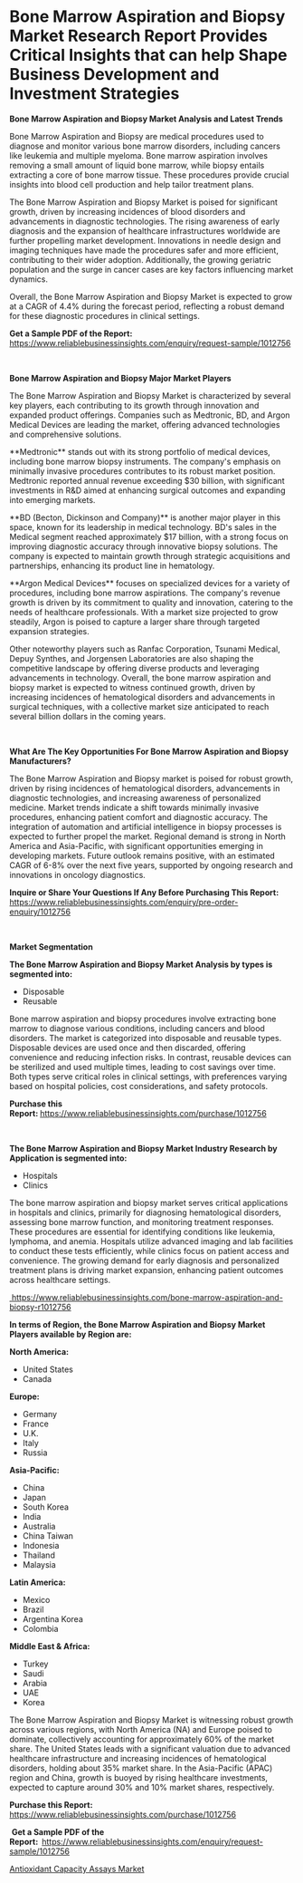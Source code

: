 <p><h1>Bone Marrow Aspiration and Biopsy Market Research Report Provides Critical Insights that can help Shape Business Development and Investment Strategies</h1></p><p><strong>Bone Marrow Aspiration and Biopsy Market Analysis and Latest Trends</strong></p>
<p><p>Bone Marrow Aspiration and Biopsy are medical procedures used to diagnose and monitor various bone marrow disorders, including cancers like leukemia and multiple myeloma. Bone marrow aspiration involves removing a small amount of liquid bone marrow, while biopsy entails extracting a core of bone marrow tissue. These procedures provide crucial insights into blood cell production and help tailor treatment plans.</p><p>The Bone Marrow Aspiration and Biopsy Market is poised for significant growth, driven by increasing incidences of blood disorders and advancements in diagnostic technologies. The rising awareness of early diagnosis and the expansion of healthcare infrastructures worldwide are further propelling market development. Innovations in needle design and imaging techniques have made the procedures safer and more efficient, contributing to their wider adoption. Additionally, the growing geriatric population and the surge in cancer cases are key factors influencing market dynamics. </p><p>Overall, the Bone Marrow Aspiration and Biopsy Market is expected to grow at a CAGR of 4.4% during the forecast period, reflecting a robust demand for these diagnostic procedures in clinical settings.</p></p>
<p><strong>Get a Sample PDF of the Report:&nbsp;</strong> <a href="https://www.reliablebusinessinsights.com/enquiry/request-sample/1012756?utm_campaign=2318&utm_medium=2&utm_source=Github&utm_content=ia&utm_term=05032025&utm_id=bone-marrow-aspiration-and-biopsy">https://www.reliablebusinessinsights.com/enquiry/request-sample/1012756</a></p>
<p>&nbsp;</p>
<p><strong>Bone Marrow Aspiration and Biopsy Major Market Players</strong></p>
<p><p>The Bone Marrow Aspiration and Biopsy Market is characterized by several key players, each contributing to its growth through innovation and expanded product offerings. Companies such as Medtronic, BD, and Argon Medical Devices are leading the market, offering advanced technologies and comprehensive solutions.</p><p>**Medtronic** stands out with its strong portfolio of medical devices, including bone marrow biopsy instruments. The company's emphasis on minimally invasive procedures contributes to its robust market position. Medtronic reported annual revenue exceeding $30 billion, with significant investments in R&D aimed at enhancing surgical outcomes and expanding into emerging markets.</p><p>**BD (Becton, Dickinson and Company)** is another major player in this space, known for its leadership in medical technology. BD's sales in the Medical segment reached approximately $17 billion, with a strong focus on improving diagnostic accuracy through innovative biopsy solutions. The company is expected to maintain growth through strategic acquisitions and partnerships, enhancing its product line in hematology.</p><p>**Argon Medical Devices** focuses on specialized devices for a variety of procedures, including bone marrow aspirations. The company's revenue growth is driven by its commitment to quality and innovation, catering to the needs of healthcare professionals. With a market size projected to grow steadily, Argon is poised to capture a larger share through targeted expansion strategies.</p><p>Other noteworthy players such as Ranfac Corporation, Tsunami Medical, Depuy Synthes, and Jorgensen Laboratories are also shaping the competitive landscape by offering diverse products and leveraging advancements in technology. Overall, the bone marrow aspiration and biopsy market is expected to witness continued growth, driven by increasing incidences of hematological disorders and advancements in surgical techniques, with a collective market size anticipated to reach several billion dollars in the coming years.</p></p>
<p>&nbsp;</p>
<p><strong>What Are The Key Opportunities For Bone Marrow Aspiration and Biopsy Manufacturers?</strong></p>
<p><p>The Bone Marrow Aspiration and Biopsy market is poised for robust growth, driven by rising incidences of hematological disorders, advancements in diagnostic technologies, and increasing awareness of personalized medicine. Market trends indicate a shift towards minimally invasive procedures, enhancing patient comfort and diagnostic accuracy. The integration of automation and artificial intelligence in biopsy processes is expected to further propel the market. Regional demand is strong in North America and Asia-Pacific, with significant opportunities emerging in developing markets. Future outlook remains positive, with an estimated CAGR of 6-8% over the next five years, supported by ongoing research and innovations in oncology diagnostics.</p></p>
<p><strong>Inquire or Share Your Questions If Any Before Purchasing This Report:</strong> <a href="https://www.reliablebusinessinsights.com/enquiry/pre-order-enquiry/1012756?utm_campaign=2318&utm_medium=2&utm_source=Github&utm_content=ia&utm_term=05032025&utm_id=bone-marrow-aspiration-and-biopsy">https://www.reliablebusinessinsights.com/enquiry/pre-order-enquiry/1012756</a></p>
<p>&nbsp;</p>
<p><strong>Market Segmentation</strong></p>
<p><strong>The Bone Marrow Aspiration and Biopsy Market Analysis by types is segmented into:</strong></p>
<p><ul><li>Disposable</li><li>Reusable</li></ul></p>
<p><p>Bone marrow aspiration and biopsy procedures involve extracting bone marrow to diagnose various conditions, including cancers and blood disorders. The market is categorized into disposable and reusable types. Disposable devices are used once and then discarded, offering convenience and reducing infection risks. In contrast, reusable devices can be sterilized and used multiple times, leading to cost savings over time. Both types serve critical roles in clinical settings, with preferences varying based on hospital policies, cost considerations, and safety protocols.</p></p>
<p><strong>Purchase this Report:&nbsp;</strong><a href="https://www.reliablebusinessinsights.com/purchase/1012756?utm_campaign=2318&utm_medium=2&utm_source=Github&utm_content=ia&utm_term=05032025&utm_id=bone-marrow-aspiration-and-biopsy">https://www.reliablebusinessinsights.com/purchase/1012756</a></p>
<p>&nbsp;</p>
<p><strong>The Bone Marrow Aspiration and Biopsy Market Industry Research by Application is segmented into:</strong></p>
<p><ul><li>Hospitals</li><li>Clinics</li></ul></p>
<p><p>The bone marrow aspiration and biopsy market serves critical applications in hospitals and clinics, primarily for diagnosing hematological disorders, assessing bone marrow function, and monitoring treatment responses. These procedures are essential for identifying conditions like leukemia, lymphoma, and anemia. Hospitals utilize advanced imaging and lab facilities to conduct these tests efficiently, while clinics focus on patient access and convenience. The growing demand for early diagnosis and personalized treatment plans is driving market expansion, enhancing patient outcomes across healthcare settings.</p></p>
<p><a href="https://www.reliablebusinessinsights.com/bone-marrow-aspiration-and-biopsy-r1012756?utm_campaign=2318&utm_medium=2&utm_source=Github&utm_content=ia&utm_term=05032025&utm_id=bone-marrow-aspiration-and-biopsy">&nbsp;https://www.reliablebusinessinsights.com/bone-marrow-aspiration-and-biopsy-r1012756</a></p>
<p><strong>In terms of Region, the Bone Marrow Aspiration and Biopsy Market Players available by Region are:</strong></p>
<p>
    <p> <strong> North America: </strong>
        <ul>
            <li>United States</li>
            <li>Canada</li>
        </ul>
        </p> 
    <p> <strong> Europe: </strong>
        <ul>
            <li>Germany</li>
            <li>France</li>
            <li>U.K.</li>
            <li>Italy</li>
            <li>Russia</li>
        </ul>
        </p> 
    <p> <strong> Asia-Pacific: </strong>
        <ul>
            <li>China</li>
            <li>Japan</li>
            <li>South Korea</li>
            <li>India</li>
            <li>Australia</li>
            <li>China Taiwan</li>
            <li>Indonesia</li>
            <li>Thailand</li>
            <li>Malaysia</li>
        </ul>
        </p> 
    <p> <strong> Latin America: </strong>
        <ul>
            <li>Mexico</li>
            <li>Brazil</li>
            <li>Argentina Korea</li>
            <li>Colombia</li>
        </ul>
        </p> 
    <p> <strong> Middle East & Africa: </strong>
        <ul>
            <li>Turkey</li>
            <li>Saudi</li>
            <li>Arabia</li>
            <li>UAE</li>
            <li>Korea</li>
        </ul>
    </p>
    </p>
<p><p>The Bone Marrow Aspiration and Biopsy Market is witnessing robust growth across various regions, with North America (NA) and Europe poised to dominate, collectively accounting for approximately 60% of the market share. The United States leads with a significant valuation due to advanced healthcare infrastructure and increasing incidences of hematological disorders, holding about 35% market share. In the Asia-Pacific (APAC) region and China, growth is buoyed by rising healthcare investments, expected to capture around 30% and 10% market shares, respectively.</p></p>
<p><strong>Purchase this Report: </strong><a href="https://www.reliablebusinessinsights.com/purchase/1012756?utm_campaign=2318&utm_medium=2&utm_source=Github&utm_content=ia&utm_term=05032025&utm_id=bone-marrow-aspiration-and-biopsy">https://www.reliablebusinessinsights.com/purchase/1012756</a></p>
<p>&nbsp;<strong>Get a Sample PDF of the Report:&nbsp;&nbsp;</strong><a href="https://www.reliablebusinessinsights.com/enquiry/request-sample/1012756?utm_campaign=2318&utm_medium=2&utm_source=Github&utm_content=ia&utm_term=05032025&utm_id=bone-marrow-aspiration-and-biopsy">https://www.reliablebusinessinsights.com/enquiry/request-sample/1012756</a></p>
<p><strong></strong></p>
<p><p><a href="https://github.com/AlisaRowe24/Market-Research-Report-List-1/blob/main/antioxidant-capacity-assays-market.md?utm_campaign=2318&utm_medium=2&utm_source=Github&utm_content=ia&utm_term=05032025&utm_id=bone-marrow-aspiration-and-biopsy">Antioxidant Capacity Assays Market</a></p></p>